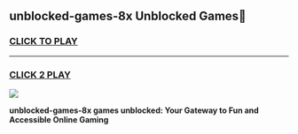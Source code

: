 
## unblocked-games-8x Unblocked Games👋
<h3>
<a href="https://news.freeplayer.one?title=unblocked-games-8x&ref=16F">CLICK TO PLAY</a></h3>
<hr>

<h3>
<a href="https://news.freeplayer.one?title=unblocked-games-8x&ref=16F">CLICK 2 PLAY</a>
  
</h3>

<a href="https://news.freeplayer.one?title=unblocked-games-8x&ref=16F/"><img src="https://clearcache.store/games.png"></a>


**unblocked-games-8x games unblocked: Your Gateway to Fun and Accessible Online Gaming**
